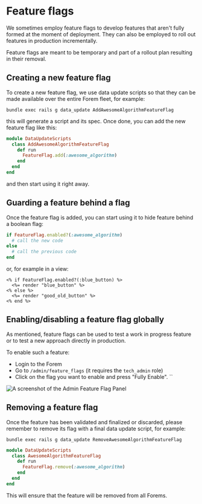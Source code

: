 # Feature flags

We sometimes employ feature flags to develop features that aren't fully formed
at the moment of deployment. They can also be employed to roll out features in
production incrementally.

Feature flags are meant to be temporary and part of a rollout plan resulting in
their removal.

## Creating a new feature flag

To create a new feature flag, we use data update scripts so that they can be
made available over the entire Forem fleet, for example:

```shell
bundle exec rails g data_update AddAwesomeAlgorithmFeatureFlag
```

this will generate a script and its spec. Once done, you can add the new feature
flag like this:

```ruby
module DataUpdateScripts
  class AddAwesomeAlgorithmFeatureFlag
    def run
      FeatureFlag.add(:awesome_algorithm)
    end
  end
end
```

and then start using it right away.

## Guarding a feature behind a flag

Once the feature flag is added, you can start using it to hide feature behind a
boolean flag:

```ruby
if FeatureFlag.enabled?(:awesome_algorithm)
  # call the new code
else
  # call the previous code
end
```

or, for example in a view:

```erb
<% if FeatureFlag.enabled?(:blue_button) %>
  <%= render "blue_button" %>
<% else %>
  <%= render "good_old_button" %>
<% end %>
```

## Enabling/disabling a feature flag globally

As mentioned, feature flags can be used to test a work in progress feature or to
test a new approach directly in production.

To enable such a feature:
- Login to the Forem
- Go to `/admin/feature_flags` (it requires the `tech_admin` role)
- Click on the flag you want to enable and press "Fully Enable".
``

![A screenshot of the Admin Feature Flag Panel](/admin_feature_flags.png)

## Removing a feature flag

Once the feature has been validated and finalized or discarded, please remember
to remove its flag with a final data update script, for example:

```shell
bundle exec rails g data_update RemoveAwesomeAlgorithmFeatureFlag
```

```ruby
module DataUpdateScripts
  class AwesomeAlgorithmFeatureFlag
    def run
      FeatureFlag.remove(:awesome_algorithm)
    end
  end
end
```

This will ensure that the feature will be removed from all Forems.

